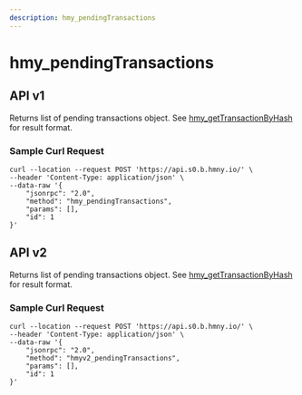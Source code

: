 ```yaml
---
description: hmy_pendingTransactions
---
```


# hmy\_pendingTransactions

## API v1

Returns list of pending transactions object. See [hmy\_getTransactionByHash](hmy_gettransactionbyhash.md) for result format.

### Sample Curl Request

```text
curl --location --request POST 'https://api.s0.b.hmny.io/' \
--header 'Content-Type: application/json' \
--data-raw '{
    "jsonrpc": "2.0",
    "method": "hmy_pendingTransactions",
    "params": [],
    "id": 1
}'
```

## API v2

Returns list of pending transactions object. See [hmy\_getTransactionByHash](hmy_gettransactionbyhash.md) for result format.

### Sample Curl Request

```text
curl --location --request POST 'https://api.s0.b.hmny.io/' \
--header 'Content-Type: application/json' \
--data-raw '{
    "jsonrpc": "2.0",
    "method": "hmyv2_pendingTransactions",
    "params": [],
    "id": 1
}'
```

